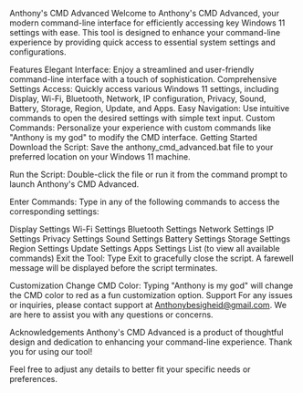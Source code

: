 Anthony's CMD Advanced
Welcome to Anthony's CMD Advanced, your modern command-line interface for efficiently accessing key Windows 11 settings with ease. This tool is designed to enhance your command-line experience by providing quick access to essential system settings and configurations.

Features
Elegant Interface: Enjoy a streamlined and user-friendly command-line interface with a touch of sophistication.
Comprehensive Settings Access: Quickly access various Windows 11 settings, including Display, Wi-Fi, Bluetooth, Network, IP configuration, Privacy, Sound, Battery, Storage, Region, Update, and Apps.
Easy Navigation: Use intuitive commands to open the desired settings with simple text input.
Custom Commands: Personalize your experience with custom commands like "Anthony is my god" to modify the CMD interface.
Getting Started
Download the Script: Save the anthony_cmd_advanced.bat file to your preferred location on your Windows 11 machine.

Run the Script: Double-click the file or run it from the command prompt to launch Anthony's CMD Advanced.

Enter Commands: Type in any of the following commands to access the corresponding settings:

Display Settings
Wi-Fi Settings
Bluetooth Settings
Network Settings
IP Settings
Privacy Settings
Sound Settings
Battery Settings
Storage Settings
Region Settings
Update Settings
Apps Settings
List (to view all available commands)
Exit the Tool: Type Exit to gracefully close the script. A farewell message will be displayed before the script terminates.

Customization
Change CMD Color: Typing "Anthony is my god" will change the CMD color to red as a fun customization option.
Support
For any issues or inquiries, please contact support at Anthonybesigheid@gmail.com. We are here to assist you with any questions or concerns.

Acknowledgements
Anthony's CMD Advanced is a product of thoughtful design and dedication to enhancing your command-line experience. Thank you for using our tool!

Feel free to adjust any details to better fit your specific needs or preferences.
